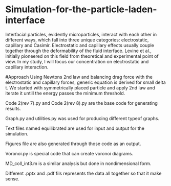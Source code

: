 # Simulation-for-the-particle-laden-interface
Interfacial particles, evidently microparticles, interact with each other in different ways, which fall into three unique categories: electrostatic, capillary and Casimir. Electrostatic and capillary effects usually couple together through the deformability of the fluid interface. Levine et al., initially pioneered on this field from theoretical and experimental point of view. In my study, I will focus our concentration on electrostatic and capillary interaction.

#Approach
Using Newtons 2nd law and balancing drag force with the electrostatic and capillary forces, generic equation is derived for small delta t. We started with symmetrically placed particle and apply 2nd law and iterate it untill the energy passes the minimum threshold. 

Code 2(rev 7).py and Code 2(rev 8).py are the base code for generating results. 

Graph.py and utilities.py was used for producing different typeof graphs. 

Text files named equilibrated are used for input and output for the simulation. 

Figures file are also generated through those code as an output. 

Voronoi.py is special code that can create voronoi diagrams.

MD_coll_int3.m is a similar analysis but done in nondimensional form. 

Different .pptx and .pdf fils represents  the data all together so that it make sense.

